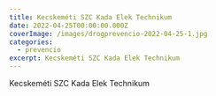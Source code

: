 ```yaml
---
title: Kecskeméti SZC Kada Elek Technikum
date: 2022-04-25T00:00:00.000Z
coverImage: /images/drogprevencio-2022-04-25-1.jpg
categories:
  - prevencio
excerpt: Kecskeméti SZC Kada Elek Technikum
---
```

Kecskeméti SZC Kada Elek Technikum
